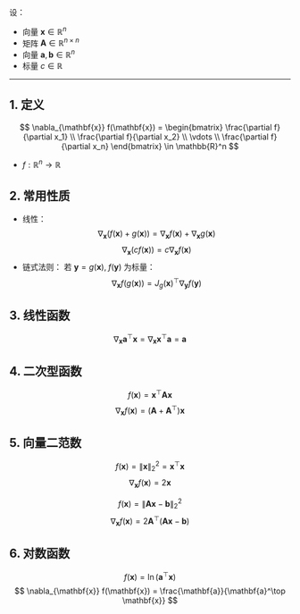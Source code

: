 
设：  
- 向量 $\mathbf{x} \in \mathbb{R}^n$  
- 矩阵 $\mathbf{A} \in \mathbb{R}^{n \times n}$  
- 向量 $\mathbf{a}, \mathbf{b} \in \mathbb{R}^n$  
- 标量 $c \in \mathbb{R}$  
---
## 1. 定义
$$
\nabla_{\mathbf{x}} f(\mathbf{x})
= \begin{bmatrix}
\frac{\partial f}{\partial x_1} \\
\frac{\partial f}{\partial x_2} \\
\vdots \\
\frac{\partial f}{\partial x_n}
\end{bmatrix}
\in \mathbb{R}^n
$$
- $f: \mathbb{R}^n \to \mathbb{R}$
## 2. 常用性质  

- 线性：  
$$
\nabla_{\mathbf{x}} \big( f(\mathbf{x}) + g(\mathbf{x}) \big) = \nabla_{\mathbf{x}} f(\mathbf{x}) + \nabla_{\mathbf{x}} g(\mathbf{x})
$$
$$
\nabla_{\mathbf{x}} \big(c f(\mathbf{x})\big) = c \nabla_{\mathbf{x}} f(\mathbf{x})
$$
- 链式法则：
  若 $\mathbf{y} = g(\mathbf{x}), \; f(\mathbf{y})$ 为标量：  
$$
\nabla_{\mathbf{x}} f(g(\mathbf{x})) = J_g(\mathbf{x})^\top \nabla_{\mathbf{y}} f(\mathbf{y})
$$
## 3. 线性函数  
$$
\nabla_{\mathbf{x}} \mathbf{a}^\top \mathbf{x} = \nabla_{\mathbf{x}} \mathbf{x}^\top \mathbf{a} = \mathbf{a}
$$
## 4. 二次型函数  
$$
f(\mathbf{x}) = \mathbf{x}^\top \mathbf{A} \mathbf{x}
$$
$$
\nabla_{\mathbf{x}} f(\mathbf{x}) = (\mathbf{A} + \mathbf{A}^\top)\mathbf{x}
$$
## 5. 向量二范数
$$
f(\mathbf{x}) = \|\mathbf{x}\|_2^2 = \mathbf{x}^\top \mathbf{x}  
$$
$$
\nabla_{\mathbf{x}} f(\mathbf{x}) = 2\mathbf{x}
$$

$$
f(\mathbf{x}) = \|\mathbf{A}\mathbf{x} - \mathbf{b}\|_2^2
$$
$$
\nabla_{\mathbf{x}} f(\mathbf{x}) = 2\mathbf{A}^\top (\mathbf{A}\mathbf{x} - \mathbf{b})
$$
## 6. 对数函数  
$$
f(\mathbf{x}) = \ln(\mathbf{a}^\top \mathbf{x})  
$$
$$
\nabla_{\mathbf{x}} f(\mathbf{x}) = \frac{\mathbf{a}}{\mathbf{a}^\top \mathbf{x}}
$$